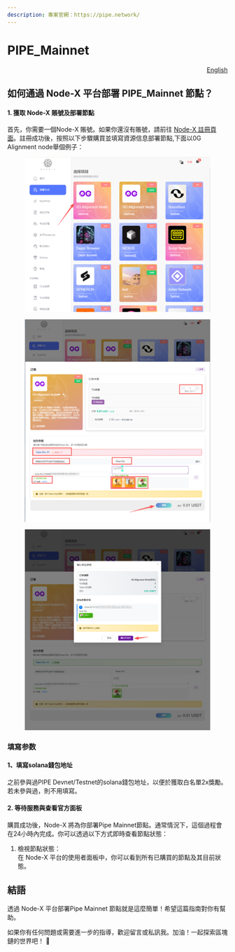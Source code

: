 ```yaml
---
description: 專案官網：https://pipe.network/
---
```


# PIPE\_Mainnet

<p align="right"><a href="https://docs.node-x.xyz/en/product-manual/one-click-deployment/launch-project/pipe_mainnet">English</a></p>

## 如何通過 Node-X 平台部署  PIPE\_Mainnet 節點？

#### 1. 獲取 Node-X 賬號及部署節點

首先，你需要一個Node-X 賬號。如果你還沒有賬號，請前往 [Node-X 註冊頁面](https://node-x.xyz/)。註冊成功後，按照以下步驟購買並填寫資源信息部署節點,下面以0G Alignment node舉個例子：

<figure><img src="../../../.gitbook/assets/C1.png" alt="" width="563"><figcaption></figcaption></figure>

<figure><img src="../../../.gitbook/assets/C2 (1).png" alt="" width="563"><figcaption></figcaption></figure>

<figure><img src="../../../.gitbook/assets/C3 (1) (1) (1).png" alt="" width="563"><figcaption></figcaption></figure>

### 填寫参数

#### 1、填寫solana錢包地址

之前參與過PIPE Devnet/Testnet的solana錢包地址，以便於獲取白名單2x獎勵。若未參與過，則不用填寫。

#### 2. 等待服務與查看官方面板

購買成功後，Node-X 將為你部署Pipe Mainnet節點。通常情況下，這個過程會在24小時內完成。你可以透過以下方式即時查看節點狀態：

1. 檢視節點狀態：\
   在 Node-X 平台的使用者面板中，你可以看到所有已購買的節點及其目前狀態。

## **結語**

透過 Node-X 平台部署Pipe Mainnet 節點就是這麼簡單！希望這篇指南對你有幫助。

如果你有任何問題或需要進一步的指導，歡迎留言或私訊我。加油！一起探索區塊鏈的世界吧！ 🚀
